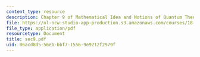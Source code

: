 ```yaml
---
content_type: resource
description: Chapter 9 of Mathematical Idea and Notions of Quantum Theory
file: https://ol-ocw-studio-app-production.s3.amazonaws.com/courses/18-238-geometry-and-quantum-field-theory-fall-2002/06acd8d556ebbbf715569e9212f2979f_sec9.pdf
file_type: application/pdf
resourcetype: Document
title: sec9.pdf
uid: 06acd8d5-56eb-bbf7-1556-9e9212f2979f
---
```


